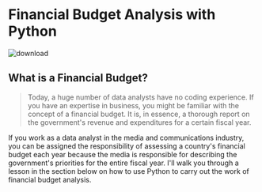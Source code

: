 # Financial Budget Analysis with Python
![download](https://user-images.githubusercontent.com/67580321/208679051-1da6d562-3afd-41e8-8c0d-49e32e15ddd0.png)

## What is a Financial Budget?
>Today, a huge number of data analysts have no coding experience. If you have an expertise in business, you might be familiar with the concept of a financial budget. It is, in essence, a thorough report on the government's revenue and expenditures for a certain fiscal year.

If you work as a data analyst in the media and communications industry, you can be assigned the responsibility of assessing a country's financial budget each year because the media is responsible for describing the government's priorities for the entire fiscal year. I'll walk you through a lesson in the section below on how to use Python to carry out the work of financial budget analysis.
